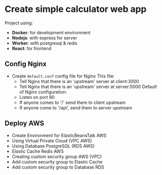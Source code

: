 # Create simple calculator web app

Project using:
- **Docker**: for development environment
- **Nodejs**: with express for server
- **Worker**: with postgresql & redis
- **React**: for frontend


## Config Nginx
- Create `default.conf` config file for Nginx
  This file:
  - Tell Nginx that there is an 'upstream' server at client:3000
  - Tell Nginx that there is an 'upstream' server at server:5000
  Default of Nginx configuration:
  - Listen on port 80
  - If anyone comes to '/' send them to client upstream
  - If anyone come to '/api', send them to server upstream

## Deploy AWS
- Create Environment for ElasticBeansTalk AWS
- Using Virtual Private Cloud (VPC AWS)
- Using Database PostgreSQL (RDS AWS)
- Elastic Cache Redis AWS
- Creating custom security group AWS (VPC)
- Add custom security group to Elastic Cache
- Add custom security group to Database RDS